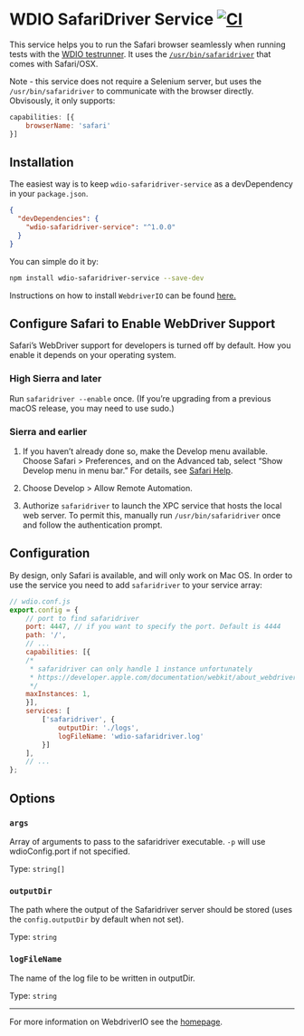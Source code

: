 # WDIO SafariDriver Service [![CI](https://github.com/webdriverio-community/wdio-safaridriver-service/actions/workflows/ci.yml/badge.svg?branch=main)](https://github.com/webdriverio-community/wdio-safaridriver-service/actions/workflows/ci.yml)

This service helps you to run the Safari browser seamlessly when running tests with the [WDIO testrunner](http://webdriver.io/guide/testrunner/gettingstarted.html). It uses the [`/usr/bin/safaridriver`](https://developer.apple.com/documentation/webkit/testing_with_webdriver_in_safari) that comes with Safari/OSX.

Note - this service does not require a Selenium server, but uses the `/usr/bin/safaridriver` to communicate with the browser directly. Obvisously, it only supports:

```js
capabilities: [{
    browserName: 'safari'
}]
```

## Installation

The easiest way is to keep `wdio-safaridriver-service` as a devDependency in your `package.json`.

```json
{
  "devDependencies": {
    "wdio-safaridriver-service": "^1.0.0"
  }
}
```

You can simple do it by:

```bash
npm install wdio-safaridriver-service --save-dev
```

Instructions on how to install `WebdriverIO` can be found [here.](http://webdriver.io/guide/getstarted/install.html)

## Configure Safari to Enable WebDriver Support

Safari’s WebDriver support for developers is turned off by default. How you enable it depends on your operating system.

### High Sierra and later

Run `safaridriver --enable` once. (If you’re upgrading from a previous macOS release, you may need to use sudo.)

### Sierra and earlier

1. If you haven’t already done so, make the Develop menu available. Choose Safari > Preferences, and on the Advanced tab, select “Show Develop menu in menu bar.” For details, see [Safari Help](https://support.apple.com/guide/safari/welcome).

2. Choose Develop > Allow Remote Automation.

3. Authorize `safaridriver` to launch the XPC service that hosts the local web server. To permit this, manually run `/usr/bin/safaridriver` once and follow the authentication prompt.

## Configuration

By design, only Safari is available, and will only work on Mac OS. In order to use the service you need to add `safaridriver` to your service array:

```js
// wdio.conf.js
export.config = {
    // port to find safaridriver
    port: 4447, // if you want to specify the port. Default is 4444
    path: '/',
    // ...
    capabilities: [{
    /*
     * safaridriver can only handle 1 instance unfortunately
     * https://developer.apple.com/documentation/webkit/about_webdriver_for_safari
     */
    maxInstances: 1,
    }],
    services: [
        ['safaridriver', {
            outputDir: './logs',
            logFileName: 'wdio-safaridriver.log'
        }]
    ],
    // ...
};
```

## Options

### `args`

Array of arguments to pass to the safaridriver executable. `-p` will use wdioConfig.port if not specified.

Type: `string[]`

### `outputDir`

The path where the output of the Safaridriver server should be stored (uses the `config.outputDir` by default when not set).

Type: `string`

### `logFileName`

The name of the log file to be written in outputDir.

Type: `string`

----

For more information on WebdriverIO see the [homepage](http://webdriver.io).
